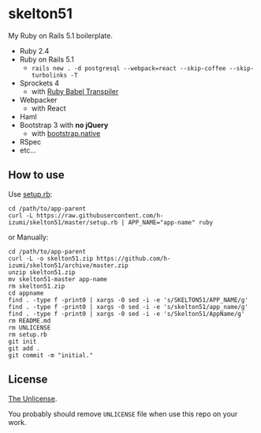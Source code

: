# skelton51

My Ruby on Rails 5.1 boilerplate.

* Ruby 2.4
* Ruby on Rails 5.1
  * `rails new . -d postgresql --webpack=react --skip-coffee --skip-turbolinks -T`
* Sprockets 4
  * with [Ruby Babel Transpiler](https://github.com/babel/ruby-babel-transpiler)
* Webpacker
  * with React
* Haml
* Bootstrap 3 with **no jQuery**
  * with [bootstrap.native](https://thednp.github.io/bootstrap.native/)
* RSpec
* etc...

## How to use

Use [setup.rb](https://raw.githubusercontent.com/h-izumi/skelton51/master/setup.rb):

```shell
cd /path/to/app-parent
curl -L https://raw.githubusercontent.com/h-izumi/skelton51/master/setup.rb | APP_NAME="app-name" ruby
```

or Manually:

```shell
cd /path/to/app-parent
curl -L -o skelton51.zip https://github.com/h-izumi/skelton51/archive/master.zip
unzip skelton51.zip
mv skelton51-master app-name
rm skelton51.zip
cd appname
find . -type f -print0 | xargs -0 sed -i -e 's/SKELTON51/APP_NAME/g'
find . -type f -print0 | xargs -0 sed -i -e 's/skelton51/app_name/g'
find . -type f -print0 | xargs -0 sed -i -e 's/Skelton51/AppName/g'
rm README.md
rm UNLICENSE
rm setup.rb
git init
git add .
git commit -m "initial."
```

## License

[The Unlicense](http://unlicense.org/).

You probably should remove `UNLICENSE` file when use this repo on your work.

